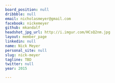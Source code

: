 ```yaml
---
board_position: null
dribbble: null
email: nicholasmeyer@gmail.com
facebook: nickemeyer
github: mkandalf
headshot_jpg_url: http://i.imgur.com/HCsQ2nm.jpg
layout: member_page
linkedin: null
name: Nick Meyer
personal_site: null
slug: nick-meyer
tagline: TBD
twitter: null
year: 2015

---
```

